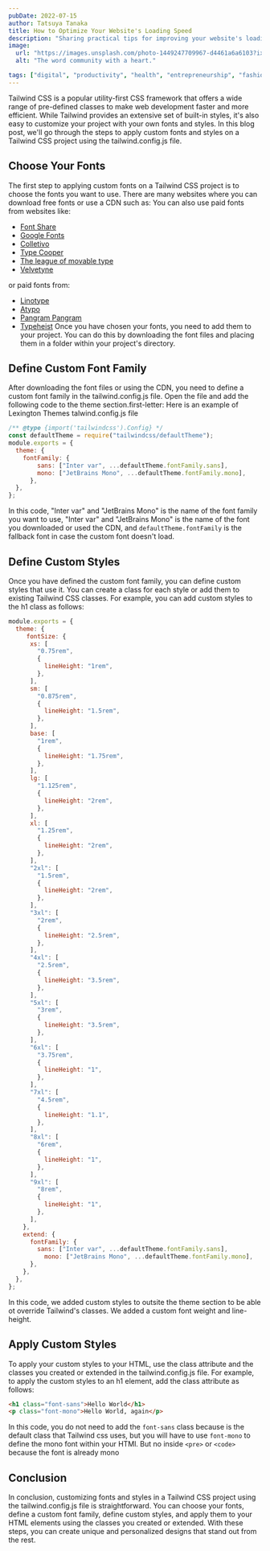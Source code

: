 ```yaml
---
pubDate: 2022-07-15
author: Tatsuya Tanaka
title: How to Optimize Your Website's Loading Speed
description: "Sharing practical tips for improving your website's loading speed, such as optimizing images and reducing file sizes"
image:
  url: "https://images.unsplash.com/photo-1449247709967-d4461a6a6103?ixlib=rb-4.0.3&ixid=MnwxMjA3fDB8MHxwaG90by1wYWdlfHx8fGVufDB8fHx8&auto=format&fit=crop&w=2071&q=80"
  alt: "The word community with a heart."

tags: ["digital", "productivity", "health", "entrepreneurship", "fashion", "community"]
---
```

Tailwind CSS is a popular utility-first CSS framework that offers a wide range of pre-defined classes to make web development faster and more efficient. While Tailwind provides an extensive set of built-in styles, it's also easy to customize your project with your own fonts and styles. In this blog post, we'll go through the steps to apply custom fonts and styles on a Tailwind CSS project using the tailwind.config.js file.
## Choose Your Fonts
The first step to applying custom fonts on a Tailwind CSS project is to choose the fonts you want to use. There are many websites where you can download free fonts or use a CDN such as: You can also use paid fonts from websites like:
- [Font Share](https://www.fontshare.com/)
- [Google Fonts](https://fonts.google.com/)
- [Colletivo](https://www.collletttivo.it/)
- [Type Cooper](http://coopertype.org/)
- [The league of movable type](https://www.theleagueofmoveabletype.com/)
- [Velvetyne](https://velvetyne.fr/)

or paid fonts from:

- [Linotype](https://www.linotype.com)
- [Atypo](https://www.atipofoundry.com/)
- [Pangram Pangram](https://pangrampangram.com/)
- [Typeheist](https://typeheist.co/)
Once you have chosen your fonts, you need to add them to your project. You can do this by downloading the font files and placing them in a folder within your project's directory.
## Define Custom Font Family
After downloading the font files or using the CDN, you need to define a custom font family in the tailwind.config.js file. Open the file and add the following code to the theme section.first-letter:
Here is an example of Lexington Themes talwind.config.js file
```javascript
/** @type {import('tailwindcss').Config} */
const defaultTheme = require("tailwindcss/defaultTheme");
module.exports = {
  theme: {
    fontFamily: {
        sans: ["Inter var", ...defaultTheme.fontFamily.sans],
        mono: ["JetBrains Mono", ...defaultTheme.fontFamily.mono],
      },
  },
};
```
In this code, "Inter var" and "JetBrains Mono"  is the name of the font family you want to use, "Inter var" and "JetBrains Mono" is the name of the font you downloaded or used the CDN, and `defaultTheme.fontFamily` is the fallback font in case the custom font doesn't load.
## Define Custom Styles
Once you have defined the custom font family, you can define custom styles that use it. You can create a class for each style or add them to existing Tailwind CSS classes. For example, you can add custom styles to the h1 class as follows:
```javascript
module.exports = {
  theme: {
     fontSize: {
      xs: [
        "0.75rem",
        {
          lineHeight: "1rem",
        },
      ],
      sm: [
        "0.875rem",
        {
          lineHeight: "1.5rem",
        },
      ],
      base: [
        "1rem",
        {
          lineHeight: "1.75rem",
        },
      ],
      lg: [
        "1.125rem",
        {
          lineHeight: "2rem",
        },
      ],
      xl: [
        "1.25rem",
        {
          lineHeight: "2rem",
        },
      ],
      "2xl": [
        "1.5rem",
        {
          lineHeight: "2rem",
        },
      ],
      "3xl": [
        "2rem",
        {
          lineHeight: "2.5rem",
        },
      ],
      "4xl": [
        "2.5rem",
        {
          lineHeight: "3.5rem",
        },
      ],
      "5xl": [
        "3rem",
        {
          lineHeight: "3.5rem",
        },
      ],
      "6xl": [
        "3.75rem",
        {
          lineHeight: "1",
        },
      ],
      "7xl": [
        "4.5rem",
        {
          lineHeight: "1.1",
        },
      ],
      "8xl": [
        "6rem",
        {
          lineHeight: "1",
        },
      ],
      "9xl": [
        "8rem",
        {
          lineHeight: "1",
        },
      ],
    },
    extend: {
      fontFamily: {
        sans: ["Inter var", ...defaultTheme.fontFamily.sans],
          mono: ["JetBrains Mono", ...defaultTheme.fontFamily.mono],
      },
    },
  },
};
```
In this code, we added custom styles to outsite the theme section to be able ot override Tailwind's classes. We added a custom font weight and line-height.
## Apply Custom Styles
To apply your custom styles to your HTML, use the class attribute and the classes you created or extended in the tailwind.config.js file. For example, to apply the custom styles to an h1 element, add the class attribute as follows:
``` html
<h1 class="font-sans">Hello World</h1>
<p class="font-mono">Hello World, again</p>
```
In this code, you do not need to add the `font-sans` class because is the default class  that Tailwind css uses, but you will have to use `font-mono` to define the mono font within your HTMl. But no inside `<pre>` or `<code>` because the font is already mono
## Conclusion
In conclusion, customizing fonts and styles in a Tailwind CSS project using the tailwind.config.js file is straightforward. You can choose your fonts, define a custom font family, define custom styles, and apply them to your HTML elements using the classes you created or extended. With these steps, you can create unique and personalized designs that stand out from the rest.
